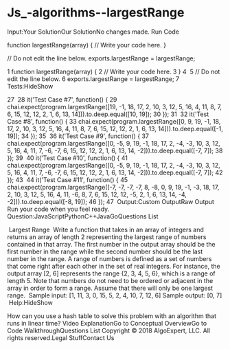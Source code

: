 # Js_-algorithms--largestRange

Input:Your SolutionOur SolutionNo changes made.
Run Code

function largestRange(array) {
  // Write your code here.
}

// Do not edit the line below.
exports.largestRange = largestRange;

1
function largestRange(array) {
2
  // Write your code here.
3
}
4
​
5
// Do not edit the line below.
6
exports.largestRange = largestRange;
7
​
Tests:HideShow

27
​
28
it('Test Case #7', function() {
29
  chai.expect(program.largestRange([19, -1, 18, 17, 2, 10, 3, 12, 5, 16, 4, 11, 8, 7, 6, 15, 12, 12, 2, 1, 6, 13, 14])).to.deep.equal([10, 19]);
30
});
31
​
32
it('Test Case #8', function() {
33
  chai.expect(program.largestRange([0, 9, 19, -1, 18, 17, 2, 10, 3, 12, 5, 16, 4, 11, 8, 7, 6, 15, 12, 12, 2, 1, 6, 13, 14])).to.deep.equal([-1, 19]);
34
});
35
​
36
it('Test Case #9', function() {
37
  chai.expect(program.largestRange([0, -5, 9, 19, -1, 18, 17, 2, -4, -3, 10, 3, 12, 5, 16, 4, 11, 7, -6, -7, 6, 15, 12, 12, 2, 1, 6, 13, 14, -2])).to.deep.equal([-7, 7]);
38
});
39
​
40
it('Test Case #10', function() {
41
  chai.expect(program.largestRange([0, -5, 9, 19, -1, 18, 17, 2, -4, -3, 10, 3, 12, 5, 16, 4, 11, 7, -6, -7, 6, 15, 12, 12, 2, 1, 6, 13, 14, -2])).to.deep.equal([-7, 7]);
42
});
43
​
44
it('Test Case #11', function() {
45
  chai.expect(program.largestRange([-7, -7, -7, -7, 8, -8, 0, 9, 19, -1, -3, 18, 17, 2, 10, 3, 12, 5, 16, 4, 11, -6, 8, 7, 6, 15, 12, 12, -5, 2, 1, 6, 13, 14, -4, -2])).to.deep.equal([-8, 19]);
46
});
47
​
Output:Custom OutputRaw Output
Run your code when you feel ready.
Question:JavaScriptPythonC++JavaGoQuestions List

​
Largest Range
​
Write a function that takes in an array of integers and returns an array of length 2 representing the largest range of numbers contained in that array. The first number in the output array should be the first number in the range while the second number should be the last number in the range. A range of numbers is defined as a set of numbers that come right after each other in the set of real integers. For instance, the output array [2, 6] represents the range {2, 3, 4, 5, 6}, which is a range of length 5. Note that numbers do not need to be ordered or adjacent in the array in order to form a range. Assume that there will only be one largest range.
​
Sample input: [1, 11, 3, 0, 15, 5, 2, 4, 10, 7, 12, 6]
Sample output: [0, 7]
​
Help:HideShow

How can you use a hash table to solve this problem with an algorithm that runs in linear time?
Video ExplanationGo to Conceptual OverviewGo to Code WalkthroughQuestions List
Copyright © 2018 AlgoExpert, LLC. All rights reserved.Legal StuffContact Us
